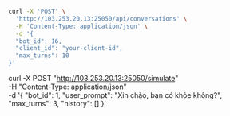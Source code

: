 ```bash
curl -X 'POST' \
  'http://103.253.20.13:25050/api/conversations' \
  -H 'Content-Type: application/json' \
  -d '{
  "bot_id": 16,
  "client_id": "your-client-id",
  "max_turns": 10
}'
```


curl -X POST "http://103.253.20.13:25050/simulate" \
-H "Content-Type: application/json" \
-d '{
    "bot_id": 1,
    "user_prompt": "Xin chào, bạn có khỏe không?",
    "max_turns": 3,
    "history": []
}'